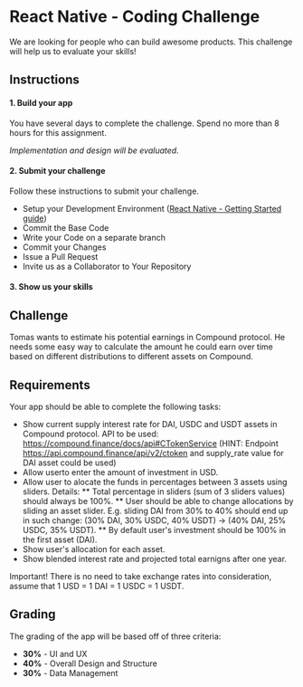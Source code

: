 
# React Native - Coding Challenge

We are looking for people who can build awesome products. This challenge will help us to evaluate your skills!

## Instructions
#### 1. Build your app
You have several days to complete the challenge. Spend no more than 8 hours for this assignment.

*Implementation and design will be evaluated.*
#### 2. Submit your challenge
Follow these instructions to submit your challenge.
* Setup your Development Environment ([React Native - Getting Started guide](https://reactnative.dev/docs/environment-setup))
* Commit the Base Code
* Write your Code on a separate branch
* Commit your Changes
* Issue a Pull Request
* Invite us as a Collaborator to Your Repository


#### 3. Show us your skills

## Challenge
Tomas wants to estimate his potential earnings in Compound protocol. He needs some easy way to calculate the amount he could earn over time based on different distributions to different assets on Compound.

## Requirements
Your app should be able to complete the following tasks: 
* Show current supply interest rate for DAI, USDC and USDT assets in Compound protocol. API to be used: https://compound.finance/docs/api#CTokenService (HINT: Endpoint https://api.compound.finance/api/v2/ctoken and supply_rate value for DAI asset could be used)
* Allow userto enter the amount of investment in USD.
* Allow user to alocate the funds in percentages between 3 assets using sliders. Details: 
** Total percentage in sliders (sum of 3 sliders values) should always be 100%. 
** User should be able to change allocations by sliding an asset slider. E.g. sliding DAI from 30% to 40% should end up in such change: (30% DAI, 30% USDC, 40% USDT) -> (40% DAI, 25% USDC, 35% USDT). 
** By default user's investment should be 100% in the first asset (DAI).
* Show user's allocation for each asset.
* Show blended interest rate and projected total earnigns after one year.

Important! There is no need to take exchange rates into consideration, assume that 1 USD = 1 DAI = 1 USDC = 1 USDT.

## Grading
The grading of the app  will be based off of three criteria:
* **30%** - UI and UX
* **40%** - Overall Design and Structure
* **30%** - Data Management
